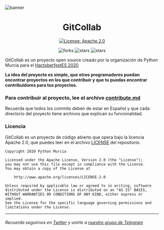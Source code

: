 ![banner](https://raw.githubusercontent.com/pythonmurcia/gitcollab/master/branding/banner.png "banner")
<h1 align="center">GitCollab</h1>
<p align="center">
  <a href="https://github.com/pythonmurcia/gitcollab/blob/master/LICENSE" target="_blank">
    <img alt="License: Apache 2.0" src="https://img.shields.io/hexpm/l/plug?color=gre&label=LICENSE"/>
  </a>
</p>
<p align="center">
    <img alt="forks" src="https://img.shields.io/github/forks/pythonmurcia/gitcollab?label=Forks&style=social"/>
    <img alt="stars" src="https://img.shields.io/github/stars/pythonmurcia/gitcollab?style=social"/>
    <img alt="stars" src="https://img.shields.io/github/watchers/pythonmurcia/gitcollab?style=social"/>
</p>


GitCollab es un proyecto open source creado por la organización de Python Murcia para el [HactoberfestES 2020](https://hacktoberfest.es.python.org/)

**La idea del proyecto es simple, que otros  programadores puedan encontrar proyectos en los que contribuir y que tu puedas encontrar contribuidores para tus proyectos.**

### Para contribuir al proyecto, lee el archivo [contribute.md](https://github.com/pythonmurcia/gitcollab/blob/master/contribute.md)

Recuerda que todos los commits deben de estar en Español y que cada directorio del proyecto tiene archivos que explican su funcionalidad.

### Licencia

GitCollab es un proyecto de código abierto que opera bajo la licencia Apache 2.0, que puedes leer en el archivo [LICENSE](https://github.com/pythonmurcia/gitcollab/blob/master/LICENSE) del repositorio.
```
Copyright 2020 Python Murcia

Licensed under the Apache License, Version 2.0 (the "License");
you may not use this file except in compliance with the License.
You may obtain a copy of the License at

    http://www.apache.org/licenses/LICENSE-2.0

Unless required by applicable law or agreed to in writing, software
distributed under the License is distributed on an "AS IS" BASIS,
WITHOUT WARRANTIES OR CONDITIONS OF ANY KIND, either express or implied.
See the License for the specific language governing permissions and
limitations under the License.
```
---

###### Recuerda seguirnos en [Twitter](https://twitter.com/pythonmurcia) y unirte a [nuestro grupo de Telegram](https://t.me/pythonmurcia)
